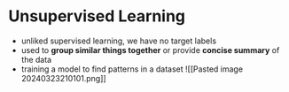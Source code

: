 # Unsupervised Learning
- unliked supervised learning, we have no target labels
- used to **group similar things together** or provide **concise summary** of the data
- training a model to find patterns in a dataset
![[Pasted image 20240323210101.png]]
